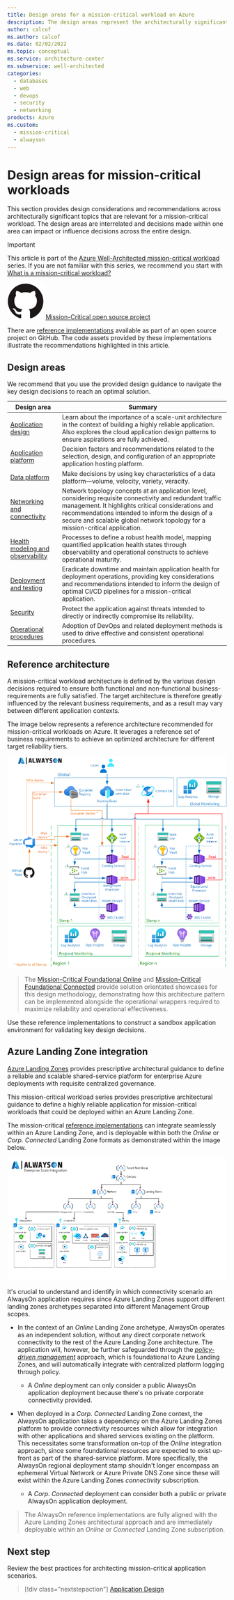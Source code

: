 ```yaml
---
title: Design areas for a mission-critical workload on Azure
description: The design areas represent the architecturally significant topics that must be discussed and designed for when defining a target architecture
author: calcof
ms.author: calcof
ms.date: 02/02/2022
ms.topic: conceptual
ms.service: architecture-center
ms.subservice: well-architected
categories: 
  - databases
  - web
  - devops
  - security
  - networking
products: Azure
ms.custom:
  - mission-critical
  - alwayson
---
```


# Design areas for mission-critical workloads

This section provides design considerations and recommendations across architecturally significant topics that are relevant for a mission-critical workload. The design areas are interrelated and decisions made within one area can impact or influence decisions across the entire design.

> [!IMPORTANT]
> This article is part of the [Azure Well-Architected mission-critical workload](index.yml) series. If you are not familiar with this series, we recommend you start with [What is a mission-critical workload?](mission-critical-overview.md#what-is-a-mission-critical-workload)
>
> ![GitHub logo](./../_images/github.svg) [Mission-Critical open source project](http://github.com/azure/alwayson)
>
> There are [reference implementations](mission-critical-overview.md#illustrative-examples) available as part of an open source project on GitHub. The code assets provided by these implementations illustrate the recommendations highlighted in this article.

## Design areas
We recommend that you use the provided design guidance to navigate the key design decisions to reach an optimal solution.

|Design area|Summary|
|---|---|
|[Application design](mission-critical-application-design.md)|Learn about the importance of a scale-unit architecture in the context of building a highly reliable application. Also explores the cloud application design patterns to ensure aspirations are fully achieved.|
|[Application platform](mission-critical-application-platform.md)| Decision factors and recommendations related to the selection, design, and configuration of an appropriate application hosting platform.|
|[Data platform](mission-critical-data-platform.md)|Make decisions by using key characteristics of a data platform&mdash;volume, velocity, variety, veracity. |
|[Networking and connectivity](mission-critical-networking-connectivity.md)|Network topology concepts at an application level, considering requisite connectivity and redundant traffic management. It highlights critical considerations and recommendations intended to inform the design of a secure and scalable global network topology for a mission-critical application.|
|[Health modeling and observability](mission-critical-health-modeling.md)|Processes to define a robust health model, mapping quantified application health states through observability and operational constructs to achieve operational maturity.|
|[Deployment and testing](mission-critical-deployment-testing.md)| Eradicate downtime and maintain application health for deployment operations, providing key considerations and recommendations intended to inform the design of optimal CI/CD pipelines for a mission-critical application.|
|[Security](mission-critical-security.md)|Protect the application against threats intended to directly or indirectly compromise its reliability.|
|[Operational procedures](mission-critical-operational-procedures.md)|Adoption of DevOps and related deployment methods is used to drive effective and consistent operational procedures.|

## Reference architecture

A mission-critical workload architecture is defined by the various design decisions required to ensure both functional and non-functional business-requirements are fully satisfied. The target architecture is therefore greatly influenced by the relevant business requirements, and as a result may vary between different application contexts.


The image below represents a reference architecture recommended for mission-critical workloads on Azure. It leverages a reference set of business requirements to achieve an optimized architecture for different target reliability tiers.

![Mission-critical online reference architecture](./images/alwayson-architecture-foundational-online.png "Mission-critical online reference architecture")

>The [Mission-Critical Foundational Online](https://github.com/azure/alwayson-foundational-online) and [Mission-Critical Foundational Connected](https://github.com/azure/alwayson-foundational-connected) provide solution orientated showcases for this design methodology, demonstrating how this architecture pattern can be implemented alongside the operational wrappers required to maximize reliability and operational effectiveness.

Use these reference implementations to construct a sandbox application environment for validating key design decisions.

## Azure Landing Zone integration

[Azure Landing Zones](/azure/cloud-adoption-framework/ready/landing-zone/) provides prescriptive architectural guidance to define a reliable and scalable shared-service platform for enterprise Azure deployments with requisite centralized governance. 

This mission-critical workload series provides prescriptive architectural guidance to define a highly reliable application for mission-critical workloads that could be deployed within an Azure Landing Zone.

The mission-critical [reference implementations](mission-critical-overview.md#illustrative-examples) can integrate seamlessly within an Azure Landing Zone, and is deployable within both the *Online* or *Corp. Connected* Landing Zone formats as demonstrated within the image below.

![Mission-critical workload and Landing Zone integration](./images/alwayson-landing-zones.gif "Mission-critical workload and Landing Zone integration")

It's crucial to understand and identify in which connectivity scenario an AlwaysOn application requires since Azure Landing Zones support different landing zones archetypes separated into different Management Group scopes.

- In the context of an *Online* Landing Zone archetype, AlwaysOn operates as an independent solution, without any direct corporate network connectivity to the rest of the Azure Landing Zone architecture. The application will, however, be further safeguarded through the [*policy-driven management*](/azure/cloud-adoption-framework/ready/enterprise-scale/dine-guidance) approach, which is foundational to Azure Landing Zones, and will automatically integrate with centralized platform logging through policy.

  - A *Online* deployment can only consider a public AlwaysOn application deployment because there's no private corporate connectivity provided.

- When deployed in a *Corp. Connected* Landing Zone context, the AlwaysOn application takes a dependency on the Azure Landing Zones platform to provide connectivity resources which allow for integration with other applications and shared services existing on the platform. This necessitates some transformation on-top of the *Online* integration approach, since some foundational resources are expected to exist up-front as part of the shared-service platform. More specifically, the AlwaysOn regional deployment stamp shouldn't longer encompass an ephemeral Virtual Network or Azure Private DNS Zone since these will exist within the Azure Landing Zones *connectivity* subscription. 
  - A *Corp. Connected* deployment can consider both a public or private AlwaysOn application deployment.

> The AlwaysOn reference implementations are fully aligned with the Azure Landing Zones architectural approach and are immediately deployable within an *Online* or *Connected* Landing Zone subscription.

## Next step

Review the best practices for architecting mission-critical application scenarios.

> [!div class="nextstepaction"]
> [Application Design](./mission-critical-application-design.md)

